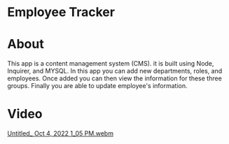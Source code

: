 # Employee Tracker
# About
This app is a content management system (CMS).  it is built using Node, Inquirer, and MYSQL.  In this app you can add new departments, roles, and employees.  Once added you can then view the information for these three groups.  Finally you are able to update employee's information.

# Video
[Untitled_ Oct 4, 2022 1_05 PM.webm](https://user-images.githubusercontent.com/105765096/193884138-aba1a049-7e39-4f52-9e9b-385c3905fa9e.webm)
